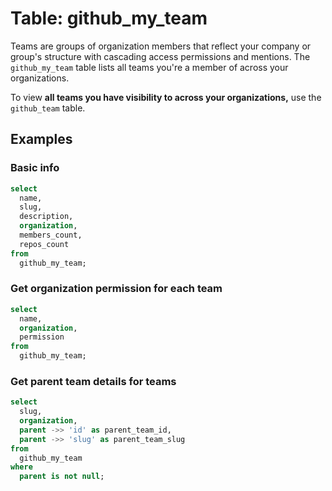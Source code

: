 # Table: github_my_team

Teams are groups of organization members that reflect your company or group's structure with cascading access permissions and mentions. The `github_my_team` table lists all teams you're a member of across your organizations.

To view **all teams you have visibility to across your organizations,** use the `github_team` table.

## Examples

### Basic info

```sql
select
  name,
  slug,
  description,
  organization,
  members_count,
  repos_count
from
  github_my_team;
```

### Get organization permission for each team

```sql
select
  name,
  organization,
  permission
from
  github_my_team;
```

### Get parent team details for teams

```sql
select
  slug,
  organization,
  parent ->> 'id' as parent_team_id,
  parent ->> 'slug' as parent_team_slug
from
  github_my_team
where
  parent is not null;
```